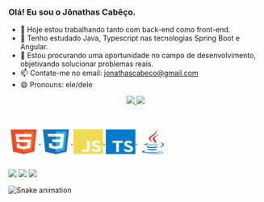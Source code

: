 ### Olá! Eu sou o Jônathas Cabêço.

- 🔭 Hoje estou trabalhando tanto com back-end como front-end.
- 🌱 Tenho estudado Java, Typescript nas tecnologias Spring Boot e Angular.
- 👯 Estou procurando uma oportunidade no campo de desenvolvimento, objetivando solucionar problemas reais.
- 📫 Contate-me no email: jonathascabeco@gmail.com
- 😄 Pronouns: ele/dele

<div align="center">
  <a href="https://github.com/jonathascabeco">
  <img height="180em" src="https://github-readme-stats.vercel.app/api?username=jonathascabeco&show_icons=true&theme=blue-green&include_all_commits=true&count_private=true"/>
  <img height="180em" src="https://github-readme-stats.vercel.app/api/top-langs/?username=jonathascabeco&layout=compact&langs_count=7&theme=blue-green"/>
</div>
  
  ##  
  
  <div style="display: inline_block"><br>
  <img align="center" alt="Cabeco-HTML" height="50" width="60" src="https://raw.githubusercontent.com/devicons/devicon/master/icons/html5/html5-original.svg">
  <img align="center" alt="Cabeco-CSS" height="50" width="60" src="https://raw.githubusercontent.com/devicons/devicon/master/icons/css3/css3-original.svg">
  <img align="center" alt="Cabeco-Js" height="50" width="60" src="https://raw.githubusercontent.com/devicons/devicon/master/icons/javascript/javascript-plain.svg"> 
  <img align="center" alt="Cabeco-Ts" height="50" width="60" src="https://raw.githubusercontent.com/devicons/devicon/master/icons/typescript/typescript-plain.svg">
  <img align="center" alt="Cabeco-Java" height="50" width="60" src="https://raw.githubusercontent.com/devicons/devicon/master/icons/java/java-original.svg">
</div>
  
  ##
  
  <div>   
    <a href="https://personal.myskills.com.br/#/perfil/1890674" target="_blank"><img src="https://img.shields.io/badge/Blogger-FF5722?style=for-the-badge&logo=blogger&logoColor=white" target="_blank"></a>     
   <a href = "https://wa.me/5544991783337"><img src="https://img.shields.io/badge/-Gmail-%23333?style=for-the-badge&logo=gmail&logoColor=white" target="_blank"></a>
    <a href="https://www.instagram.com/jonathascabeco/" target="_blank"><img src="https://img.shields.io/badge/-Instagram-%23E4405F?style=for-the-badge&logo=instagram&logoColor=white" target="_blank"></a>

 
  ![Snake animation](https://github.com/jonathascabeco/jonathascabeco/blob/output/github-contribution-grid-snake.svg)
 
</div>
